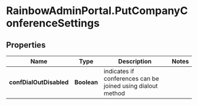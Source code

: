 # RainbowAdminPortal.PutCompanyConferenceSettings

## Properties

Name | Type | Description | Notes
------------ | ------------- | ------------- | -------------
**confDialOutDisabled** | **Boolean** | indicates if conferences can be joined using dialout method | 


